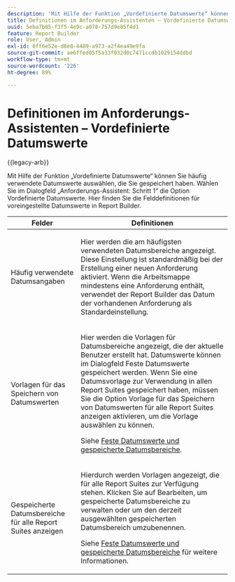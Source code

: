 ```yaml
---
description: 'Mit Hilfe der Funktion „Vordefinierte Datumswerte“ können Sie häufig verwendete Datumswerte auswählen, die Sie gespeichert haben. Wählen Sie im Dialogfeld „Anforderungs-Assistent: Schritt 1“ die Option „Vordefinierte Datumswerte“. Hier finden Sie die Felddefinitionen für voreingestellte Datumswerte in Report Builder.'
title: Definitionen im Anforderungs-Assistenten – Vordefinierte Datumswerte
uuid: 5eba7b85-f3f5-4e9c-a078-757d9e85f4d1
feature: Report Builder
role: User, Admin
exl-id: 0ff6e52e-d8e0-4489-a973-a2f4ea49e9fa
source-git-commit: ae6ffed05f5a33f032d0c7471ccdb1029154ddbd
workflow-type: tm+mt
source-wordcount: '226'
ht-degree: 89%

---
```


# Definitionen im Anforderungs-Assistenten – Vordefinierte Datumswerte

{{legacy-arb}}

Mit Hilfe der Funktion „Vordefinierte Datumswerte“ können Sie häufig verwendete Datumswerte auswählen, die Sie gespeichert haben. Wählen Sie im Dialogfeld „Anforderungs-Assistent: Schritt 1“ die Option Vordefinierte Datumswerte. Hier finden Sie die Felddefinitionen für voreingestellte Datumswerte in Report Builder.

<table id="table_620F3BD3FD1B4C85A0319107EC03D54F"> 
 <thead> 
  <tr> 
   <th colname="col1" class="entry"> Felder </th> 
   <th colname="col2" class="entry"> Definitionen </th> 
  </tr> 
 </thead>
 <tbody> 
  <tr> 
   <td colname="col1"> <p>Häufig verwendete Datumsangaben </p> </td> 
   <td colname="col2"> <p>Hier werden die am häufigsten verwendeten Datumsbereiche angezeigt. Diese Einstellung ist standardmäßig bei der Erstellung einer neuen Anforderung aktiviert. Wenn die Arbeitsmappe mindestens eine Anforderung enthält, verwendet der Report Builder das Datum der vorhandenen Anforderung als Standardeinstellung. </p> </td> 
  </tr> 
  <tr> 
   <td colname="col1"> <p> Vorlagen für das Speichern von Datumswerten </p> </td> 
   <td colname="col2"> <p>Hier werden die Vorlagen für Datumsbereiche angezeigt, die der aktuelle Benutzer erstellt hat. Datumswerte können im Dialogfeld <span class="wintitle">Feste Datumswerte</span> gespeichert werden. Wenn Sie eine Datumsvorlage zur Verwendung in allen Report Suites gespeichert haben, müssen Sie die Option <span class="wintitle">Vorlage für das Speichern von Datumswerten für alle Report Suites anzeigen</span> aktivieren, um die Vorlage auswählen zu können. </p> <p>Siehe <a href="/help/analyze/legacy-report-builder/data-requests/configuring-report-dates/t-fixed-dates-and-saved-date-ranges.md"   >Feste Datumswerte und gespeicherte Datumsbereiche</a>. </p> </td> 
  </tr> 
  <tr> 
   <td colname="col1"> <p>Gespeicherte Datumsbereiche für alle Report Suites anzeigen </p> </td> 
   <td colname="col2"> <p> Hierdurch werden Vorlagen angezeigt, die für alle Report Suites zur Verfügung stehen. Klicken Sie auf <span class="wintitle">Bearbeiten</span>, um gespeicherte Datumsbereiche zu verwalten oder um den derzeit ausgewählten gespeicherten Datumsbereich umzubenennen. </p> <p>Siehe <a href="/help/analyze/legacy-report-builder/data-requests/configuring-report-dates/t-fixed-dates-and-saved-date-ranges.md"   >Feste Datumswerte und gespeicherte Datumsbereiche</a> für weitere Informationen. </p> </td> 
  </tr> 
 </tbody> 
</table>
